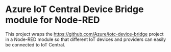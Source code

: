 # Azure IoT Central Device Bridge module for Node-RED
This project wraps the https://github.com/Azure/iotc-device-bridge project in a Node-RED module so that different IoT devices and providers can easily be connected to IoT Central.

